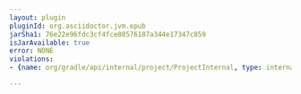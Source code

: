 ```yaml
---
layout: plugin
pluginId: org.asciidoctor.jvm.epub
jarSha1: 76e22e96fdc3cf4fce08576107a344e17347c859
isJarAvailable: true
error: NONE
violations:
- {name: org/gradle/api/internal/project/ProjectInternal, type: internal-api-usage}

---
```

